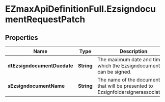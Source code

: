 # EZmaxApiDefinitionFull.EzsigndocumentRequestPatch

## Properties

Name | Type | Description | Notes
------------ | ------------- | ------------- | -------------
**dtEzsigndocumentDuedate** | **String** | The maximum date and time at which the Ezsigndocument can be signed. | [optional] 
**sEzsigndocumentName** | **String** | The name of the document that will be presented to Ezsignfoldersignerassociations | [optional] 


